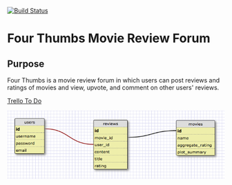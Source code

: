 [![Build Status](https://travis-ci.org/chi-bumblebees-2015/four-thumbs.svg?branch=master)](https://travis-ci.org/chi-bumblebees-2015/four-thumbs)

# Four Thumbs Movie Review Forum

## Purpose

Four Thumbs is a movie review forum in which users can post reviews and ratings of movies and view, upvote, and comment on other users' reviews.

[Trello To Do](https://trello.com/b/bkWywjJP/four-thumbs-movie-review-forum)

![schema 1](schema_screenshots/schema2.png)

